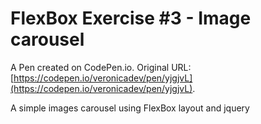 # FlexBox Exercise #3 - Image carousel

A Pen created on CodePen.io. Original URL: [https://codepen.io/veronicadev/pen/yjgjvL](https://codepen.io/veronicadev/pen/yjgjvL).

A simple images carousel using FlexBox layout and jquery